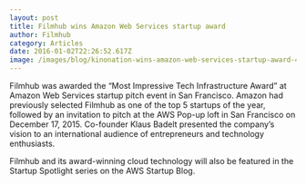 ```yaml
---
layout: post
title: Filmhub wins Amazon Web Services startup award
author: Filmhub
category: Articles
date: 2016-01-02T22:26:52.617Z
image: /images/blog/kinonation-wins-amazon-web-services-startup-award-4b6df1a9f7a3.jpg
---
```

Filmhub was awarded the “Most Impressive Tech Infrastructure Award” at Amazon Web Services startup pitch event in San Francisco. Amazon had previously selected Filmhub as one of the top 5 startups of the year, followed by an invitation to pitch at the AWS Pop-up loft in San Francisco on December 17, 2015.
Co-founder Klaus Badelt presented the company’s vision to an international audience of entrepreneurs and technology enthusiasts.


Filmhub and its award-winning cloud technology will also be featured in the Startup Spotlight series on the AWS Startup Blog.
